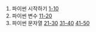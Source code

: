 01. 파이썬 시작하기
[1-10](https://wikidocs.net/7014)
02. 파이썬 변수
[11-20](https://wikidocs.net/7021)
03. 파이썬 문자열
[21-30](https://wikidocs.net/7022)
[31-40](https://wikidocs.net/7024)
[41-50](https://wikidocs.net/78558)